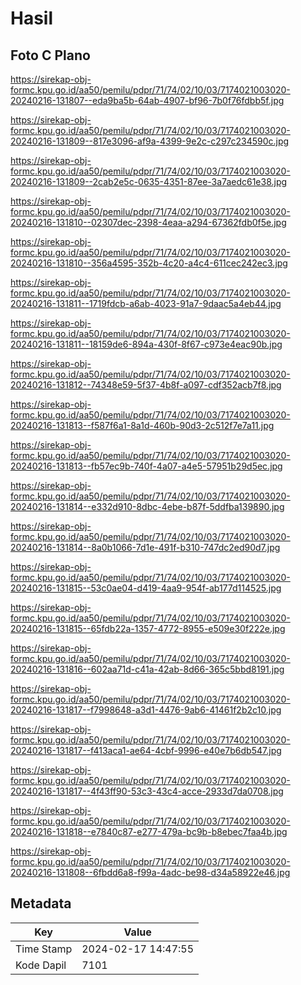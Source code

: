 # Hasil

## Foto C Plano

https://sirekap-obj-formc.kpu.go.id/aa50/pemilu/pdpr/71/74/02/10/03/7174021003020-20240216-131807--eda9ba5b-64ab-4907-bf96-7b0f76fdbb5f.jpg

https://sirekap-obj-formc.kpu.go.id/aa50/pemilu/pdpr/71/74/02/10/03/7174021003020-20240216-131809--817e3096-af9a-4399-9e2c-c297c234590c.jpg

https://sirekap-obj-formc.kpu.go.id/aa50/pemilu/pdpr/71/74/02/10/03/7174021003020-20240216-131809--2cab2e5c-0635-4351-87ee-3a7aedc61e38.jpg

https://sirekap-obj-formc.kpu.go.id/aa50/pemilu/pdpr/71/74/02/10/03/7174021003020-20240216-131810--02307dec-2398-4eaa-a294-67362fdb0f5e.jpg

https://sirekap-obj-formc.kpu.go.id/aa50/pemilu/pdpr/71/74/02/10/03/7174021003020-20240216-131810--356a4595-352b-4c20-a4c4-611cec242ec3.jpg

https://sirekap-obj-formc.kpu.go.id/aa50/pemilu/pdpr/71/74/02/10/03/7174021003020-20240216-131811--1719fdcb-a6ab-4023-91a7-9daac5a4eb44.jpg

https://sirekap-obj-formc.kpu.go.id/aa50/pemilu/pdpr/71/74/02/10/03/7174021003020-20240216-131811--18159de6-894a-430f-8f67-c973e4eac90b.jpg

https://sirekap-obj-formc.kpu.go.id/aa50/pemilu/pdpr/71/74/02/10/03/7174021003020-20240216-131812--74348e59-5f37-4b8f-a097-cdf352acb7f8.jpg

https://sirekap-obj-formc.kpu.go.id/aa50/pemilu/pdpr/71/74/02/10/03/7174021003020-20240216-131813--f587f6a1-8a1d-460b-90d3-2c512f7e7a11.jpg

https://sirekap-obj-formc.kpu.go.id/aa50/pemilu/pdpr/71/74/02/10/03/7174021003020-20240216-131813--fb57ec9b-740f-4a07-a4e5-57951b29d5ec.jpg

https://sirekap-obj-formc.kpu.go.id/aa50/pemilu/pdpr/71/74/02/10/03/7174021003020-20240216-131814--e332d910-8dbc-4ebe-b87f-5ddfba139890.jpg

https://sirekap-obj-formc.kpu.go.id/aa50/pemilu/pdpr/71/74/02/10/03/7174021003020-20240216-131814--8a0b1066-7d1e-491f-b310-747dc2ed90d7.jpg

https://sirekap-obj-formc.kpu.go.id/aa50/pemilu/pdpr/71/74/02/10/03/7174021003020-20240216-131815--53c0ae04-d419-4aa9-954f-ab177d114525.jpg

https://sirekap-obj-formc.kpu.go.id/aa50/pemilu/pdpr/71/74/02/10/03/7174021003020-20240216-131815--65fdb22a-1357-4772-8955-e509e30f222e.jpg

https://sirekap-obj-formc.kpu.go.id/aa50/pemilu/pdpr/71/74/02/10/03/7174021003020-20240216-131816--602aa71d-c41a-42ab-8d66-365c5bbd8191.jpg

https://sirekap-obj-formc.kpu.go.id/aa50/pemilu/pdpr/71/74/02/10/03/7174021003020-20240216-131817--f7998648-a3d1-4476-9ab6-41461f2b2c10.jpg

https://sirekap-obj-formc.kpu.go.id/aa50/pemilu/pdpr/71/74/02/10/03/7174021003020-20240216-131817--f413aca1-ae64-4cbf-9996-e40e7b6db547.jpg

https://sirekap-obj-formc.kpu.go.id/aa50/pemilu/pdpr/71/74/02/10/03/7174021003020-20240216-131817--4f43ff90-53c3-43c4-acce-2933d7da0708.jpg

https://sirekap-obj-formc.kpu.go.id/aa50/pemilu/pdpr/71/74/02/10/03/7174021003020-20240216-131818--e7840c87-e277-479a-bc9b-b8ebec7faa4b.jpg

https://sirekap-obj-formc.kpu.go.id/aa50/pemilu/pdpr/71/74/02/10/03/7174021003020-20240216-131808--6fbdd6a8-f99a-4adc-be98-d34a58922e46.jpg


## Metadata

| Key        | Value               |
| ---------- | ------------------- |
| Time Stamp | 2024-02-17 14:47:55 |
| Kode Dapil | 7101                |



